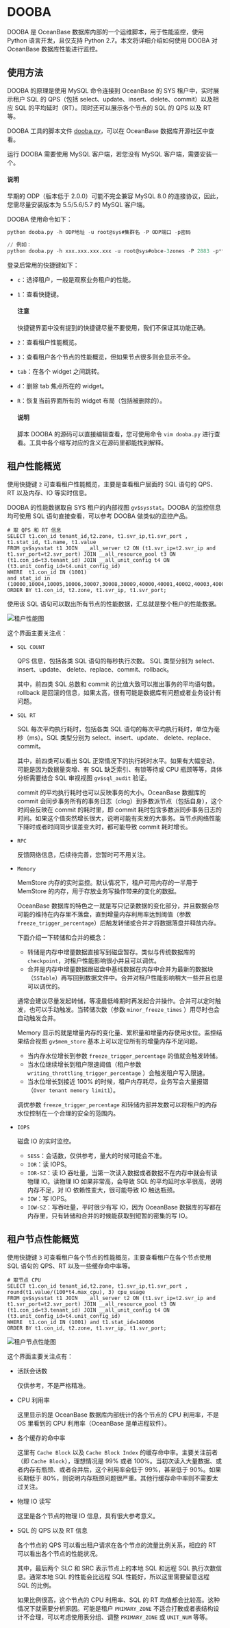 # DOOBA

DOOBA 是 OceanBase 数据库内部的一个运维脚本，用于性能监控，使用 Python 语言开发，且仅支持 Python 2.7。本文将详细介绍如何使用 DOOBA 对 OceanBase 数据库性能进行监控。

## 使用方法

DOOBA 的原理是使用 MySQL 命令连接到 OceanBase 的 SYS 租户中，实时展示租户 SQL 的 QPS（包括 select、update、insert、delete、commit）以及相应 SQL 的平均延时（RT）。同时还可以展示各个节点的 SQL 的 QPS 以及 RT 等。

DOOBA 工具的脚本文件 [dooba.py](https://github.com/oceanbase/oceanbase/blob/master/script/dooba/dooba)，可以在 OceanBase 数据库开源社区中查看。

运行 DOOBA 需要使用 MySQL 客户端，若您没有 MySQL 客户端，需要安装一个。

  <main id="notice" type='explain'>
    <h4>说明</h4>
    <p>早期的 ODP（版本低于 2.0.0）可能不完全兼容 MySQL 8.0 的连接协议，因此，您需尽量安装版本为 5.5/5.6/5.7 的 MySQL 客户端。</p>
  </main>

DOOBA 使用命令如下：

```sql
python dooba.py -h ODP地址 -u root@sys#集群名 -P ODP端口 -p密码

// 例如：
python dooba.py -h xxx.xxx.xxx.xxx -u root@sys#obce-3zones -P 2883 -p******
```

登录后常用的快捷键如下：

* `c`：选择租户，一般是观察业务租户的性能。
* `1`：查看快捷键。

  <main id="notice" type='notice'>
    <h4>注意</h4>
    <p>快捷键界面中没有提到的快捷键尽量不要使用，我们不保证其功能正确。</p>
  </main>
  
* `2`：查看租户性能概览。
* `3`：查看租户各个节点的性能概览，但如果节点很多则会显示不全。
* `tab`：在各个 widget 之间跳转。
* `d`：删除 tab 焦点所在的 widget。
* `R`：恢复当前界面所有的 widget 布局（包括被删除的）。

  <main id="notice" type='explain'>
    <h4>说明</h4>
    <p>脚本 DOOBA 的源码可以直接编辑查看，您可使用命令 <code>vim dooba.py</code> 进行查看。工具中各个缩写对应的含义在源码里都能找到解释。</p>
  </main>

## 租户性能概览

使用快捷键 `2` 可查看租户性能概览，主要是查看租户层面的 SQL 语句的 QPS、RT 以及内存、IO 等实时信息。

DOOBA 的性能数据取自 SYS 租户的内部视图 `gv$sysstat`。DOOBA 的监控信息均可使用 SQL 语句直接查看，可以参考 DOOBA 做类似的监控产品。

```unknow
# 取 QPS 和 RT 信息
SELECT t1.con_id tenant_id,t2.zone, t1.svr_ip,t1.svr_port , t1.stat_id, t1.name, t1.value 
FROM gv$sysstat t1 JOIN  __all_server t2 ON (t1.svr_ip=t2.svr_ip and t1.svr_port=t2.svr_port) JOIN __all_resource_pool t3 ON (t1.con_id=t3.tenant_id) JOIN __all_unit_config t4 ON (t3.unit_config_id=t4.unit_config_id) 
WHERE  t1.con_id IN (1001) 
and stat_id in (10000,10004,10005,10006,30007,30008,30009,40000,40001,40002,40003,40004,40005,40006,40007,40008,40009,40010,40011,40012,40013,50000,50001,50002,50003,50004,50005,50006,50007,50008,50009,50010,50011,60000,60002,60003,60005,130000,130001,130002,130004)   
ORDER BY t1.con_id, t2.zone, t1.svr_ip, t1.svr_port;
```

使用该 SQL 语句可以取出所有节点的性能数据，汇总就是整个租户的性能数据。

![租户性能图](https://help-static-aliyun-doc.aliyuncs.com/assets/img/zh-CN/8508588361/p365164.png)

这个界面主要关注点：

* `SQL COUNT`

  QPS 信息，包括各类 SQL 语句的每秒执行次数。 SQL 类型分别为 select、insert、update、 delete、replace、commit、rollback。

  其中，前四类 SQL 总数和 commit 的比值大致可以推出事务的平均语句数。rollback 是回滚的信息，如果太高，很有可能是数据库有问题或者业务设计有问题。
  
* `SQL RT`

  SQL 每次平均执行耗时，包括各类 SQL 语句的每次平均执行耗时，单位为毫秒（ms）。SQL 类型分别为 select、insert、update、 delete、replace、commit。

  其中，前四类可以看出 SQL 正常情况下的执行耗时水平。如果有大幅变动，可能是因为数据量突增、有 SQL 缺乏索引、有锁等待或 CPU 瓶颈等等，具体分析需要结合 SQL 审视视图 `gv$sql_audit` 验证。

  commit 的平均执行耗时也可以反映事务的大小。OceanBase 数据库的 commit 会同步事务所有的事务日志（clog）到多数派节点（包括自身），这个时间会反映在 commit 的耗时里，即 commit 耗时包含多数派同步事务日志的时间。如果这个值突然增长很大，说明可能有突发的大事务。当节点网络性能下降时或者时间同步误差变大时，都可能导致 commit 耗时增长。
  
* `RPC`

  反馈网络信息，后续待完善，您暂时可不用关注。
  
* `Memory`

  MemStore 内存的实时监控。默认情况下，租户可用内存的一半用于 MemStore 的内存，用于存放业务写操作带来的变化的数据。

  OceanBase 数据库的特色之一就是写只记录数据的变化部分，并且数据会尽可能的维持在内存里不落盘，直到增量内存利用率达到阈值（参数 `freeze_trigger_percentage`）后触发转储或合并才将数据落盘并释放内存。

  下面介绍一下转储和合并的概念：

  * 转储是内存中增量数据直接写到磁盘暂存。类似与传统数据库的 `checkpoint`，对租户性能影响很小并且可以调优。
  * 合并是内存中增量数据跟磁盘中基线数据在内存中合并为最新的数据块（`SSTable`）再写回到数据文件中。合并对租户性能影响稍大一些并且也是可以调优的。

  通常会建议尽量发起转储，等凌晨低峰期时再发起合并操作。合并可以定时触发，也可以手动触发。当转储次数（参数 `minor_freeze_times` ）用尽时也会自动触发合并。

  Memory 显示的就是增量内存的变化量、累积量和增量内存使用水位。监控结果结合视图 `gv$mem_store` 基本上可以定位所有的增量内存不足问题。

  * 当内存水位增长到参数 `freeze_trigger_percentage` 的值就会触发转储。
  * 当水位继续增长到租户限速阈值（租户参数 `writing_throttling_trigger_percentage` ）会触发租户写入限速。
  * 当水位增长到接近 100% 的时候，租户内存耗尽，业务写会大量报错（`Over tenant memory limit1`）。

  调优参数 `freeze_trigger_percentage` 和转储内部并发数可以将租户的内存水位控制在一个合理的安全的范围内。
  
* `IOPS`

  磁盘 IO 的实时监控。

  * `SESS`：会话数，仅供参考，量大的时候可能会不准。
  * `IOR`：读 IOPS。
  * `IOR-SZ`：读 IO 吞吐量，当第一次读入数据或者数据不在内存中就会有读物理 IO。读物理 IO 如果非常高，会导致 SQL 的平均延时水平很高，说明内存不足，对 IO 依赖性变大，很可能导致 IO 触达瓶颈。
  * `IOW`：写 IOPS。
  * `IOW-SZ`：写吞吐量，平时很少有写 IO，因为 OceanBase 数据库的写都在内存里，只有转储和合并的时候能获取到短暂的密集的写 IO。

## 租户节点性能概览

使用快捷键 `3` 可查看租户各个节点的性能概览，主要查看租户在各个节点使用 SQL 语句的 QPS、RT 以及一些缓存命中率等。

```unknow
# 取节点 CPU
SELECT t1.con_id tenant_id,t2.zone, t1.svr_ip,t1.svr_port , round(t1.value/(100*t4.max_cpu), 3) cpu_usage 
FROM gv$sysstat t1 JOIN  __all_server t2 ON (t1.svr_ip=t2.svr_ip and t1.svr_port=t2.svr_port) JOIN __all_resource_pool t3 ON (t1.con_id=t3.tenant_id) JOIN __all_unit_config t4 ON (t3.unit_config_id=t4.unit_config_id) 
WHERE  t1.con_id IN (1001) and t1.stat_id=140006  
ORDER BY t1.con_id, t2.zone, t1.svr_ip, t1.svr_port;
```

![租户节点性能图](https://help-static-aliyun-doc.aliyuncs.com/assets/img/zh-CN/8508588361/p365165.png)

这个界面主要关注点有：

* 活跃会话数

  仅供参考，不是严格精准。
  
* CPU 利用率

  这里显示的是 OceanBase 数据库内部统计的各个节点的 CPU 利用率，不是 OS 里看到的 CPU 利用率（OceanBase 是单进程软件）。
  
* 各个缓存的命中率

  这里有 `Cache Block` 以及 `Cache Block Index` 的缓存命中率。主要关注前者（即 `Cache Block`），理想情况是 99% 或者 100%。当初次读入大量数据、或者内存有瓶颈、或者合并后，这个利用率会低于 99%，甚至低于 90%。如果长期低于 80%，则说明内存瓶颈问题很严重。其他行缓存命中率则不需要太过关注。
  
* 物理 IO 读写

  这里是各个节点的物理 IO 信息，具有很大参考意义。
  
* SQL 的 QPS 以及 RT 信息

  各个节点的 QPS 可以看出租户请求在各个节点的流量比例关系，相应的 RT 可以看出各个节点的性能状况。

  其中，最后两个 SLC 和 SRC 表示节点上的本地 SQL 和远程 SQL 执行次数信息。通常本地 SQL 的性能会比远程 SQL 性能好，所以这里需要留意远程 SQL 的比例。

  如果比例很高，这个节点的 CPU 利用率、SQL 的 RT 均值都会比较高。这种情况下就需要分析原因。可能是租户 `PRIMARY_ZONE` 不适合打散或者表结构设计不合理，可以考虑使用表分组、调整 `PRIMARY_ZONE` 或 `UNIT_NUM` 等等。